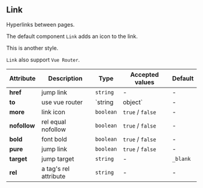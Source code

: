 ## Link

Hyperlinks between pages.

<ex-code name="ex-link-basic"/>

The default component <code>Link</code> adds an icon to the link.

</ex-code>

<ex-code name="ex-link-more"/>

This is another style.

</ex-code>

<ex-code name="ex-link-to"/>

<code>Link</code> also support <code>Vue Router</code>.

</ex-code>

<ex-footer edit-link="https://github.com/zeit-ui/vue/edit/master/docs/en-us/components/link.md">

| Attribute | Description | Type | Accepted values | Default
| ---------- | ---------- | ---- |  -------------- | ------ |
| **href** | jump link | `string` | - | - |
| **to** | use vue router | `string | object` | - | - |
| **more** | link icon | `boolean` | `true` / `false` | - |
| **nofollow** | rel equal nofollow | `boolean` | `true` / `false` | - |
| **bold** | font bold | `boolean` | `true` / `false` | - |
| **pure** | jump link | `boolean` | `true` / `false` | - |
| **target** | jump target | `string` | - | `_blank` |
| **rel** | a tag's rel attribute | `string` | - | - |

</ex-footer>
